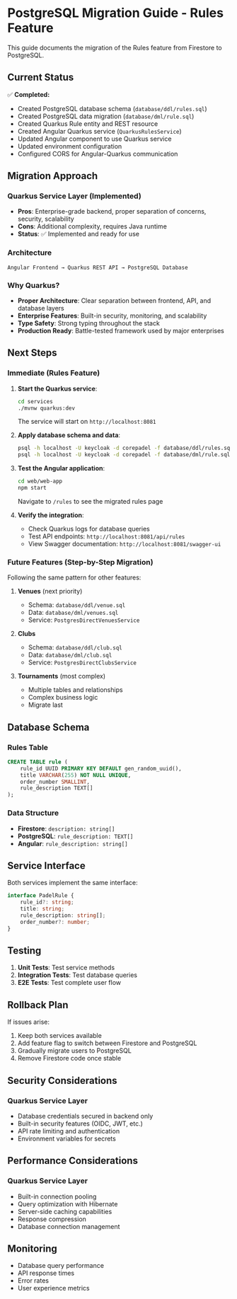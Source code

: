 # PostgreSQL Migration Guide - Rules Feature

This guide documents the migration of the Rules feature from Firestore to PostgreSQL.

## Current Status

✅ **Completed:**
- Created PostgreSQL database schema (`database/ddl/rules.sql`)
- Created PostgreSQL data migration (`database/dml/rule.sql`)
- Created Quarkus Rule entity and REST resource
- Created Angular Quarkus service (`QuarkusRulesService`)
- Updated Angular component to use Quarkus service
- Updated environment configuration
- Configured CORS for Angular-Quarkus communication

## Migration Approach

### Quarkus Service Layer (Implemented)
- **Pros**: Enterprise-grade backend, proper separation of concerns, security, scalability
- **Cons**: Additional complexity, requires Java runtime
- **Status**: ✅ Implemented and ready for use

### Architecture
```
Angular Frontend → Quarkus REST API → PostgreSQL Database
```

### Why Quarkus?
- **Proper Architecture**: Clear separation between frontend, API, and database layers
- **Enterprise Features**: Built-in security, monitoring, and scalability
- **Type Safety**: Strong typing throughout the stack
- **Production Ready**: Battle-tested framework used by major enterprises

## Next Steps

### Immediate (Rules Feature)
1. **Start the Quarkus service**:
   ```bash
   cd services
   ./mvnw quarkus:dev
   ```
   The service will start on `http://localhost:8081`

2. **Apply database schema and data**:
   ```bash
   psql -h localhost -U keycloak -d corepadel -f database/ddl/rules.sql
   psql -h localhost -U keycloak -d corepadel -f database/dml/rule.sql
   ```

3. **Test the Angular application**:
   ```bash
   cd web/web-app
   npm start
   ```
   Navigate to `/rules` to see the migrated rules page

4. **Verify the integration**:
   - Check Quarkus logs for database queries
   - Test API endpoints: `http://localhost:8081/api/rules`
   - View Swagger documentation: `http://localhost:8081/swagger-ui`

### Future Features (Step-by-Step Migration)
Following the same pattern for other features:

1. **Venues** (next priority)
   - Schema: `database/ddl/venue.sql`
   - Data: `database/dml/venues.sql`
   - Service: `PostgresDirectVenuesService`

2. **Clubs**
   - Schema: `database/ddl/club.sql`
   - Data: `database/dml/club.sql`
   - Service: `PostgresDirectClubsService`

3. **Tournaments** (most complex)
   - Multiple tables and relationships
   - Complex business logic
   - Migrate last

## Database Schema

### Rules Table
```sql
CREATE TABLE rule (
    rule_id UUID PRIMARY KEY DEFAULT gen_random_uuid(),
    title VARCHAR(255) NOT NULL UNIQUE,
    order_number SMALLINT,
    rule_description TEXT[]
);
```

### Data Structure
- **Firestore**: `description: string[]`
- **PostgreSQL**: `rule_description: TEXT[]`
- **Angular**: `rule_description: string[]`

## Service Interface

Both services implement the same interface:
```typescript
interface PadelRule {
    rule_id?: string;
    title: string;
    rule_description: string[];
    order_number?: number;
}
```

## Testing

1. **Unit Tests**: Test service methods
2. **Integration Tests**: Test database queries
3. **E2E Tests**: Test complete user flow

## Rollback Plan

If issues arise:
1. Keep both services available
2. Add feature flag to switch between Firestore and PostgreSQL
3. Gradually migrate users to PostgreSQL
4. Remove Firestore code once stable

## Security Considerations

### Quarkus Service Layer
- Database credentials secured in backend only
- Built-in security features (OIDC, JWT, etc.)
- API rate limiting and authentication
- Environment variables for secrets

## Performance Considerations

### Quarkus Service Layer
- Built-in connection pooling
- Query optimization with Hibernate
- Server-side caching capabilities
- Response compression
- Database connection management

## Monitoring

- Database query performance
- API response times
- Error rates
- User experience metrics 